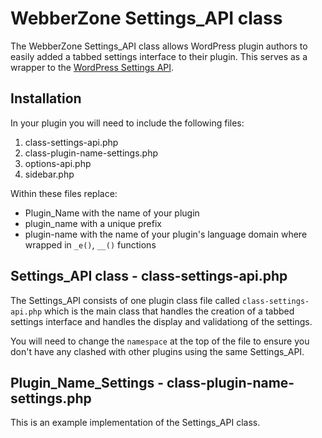 # WebberZone Settings_API class

The WebberZone Settings_API class allows WordPress plugin authors to easily added a tabbed settings interface to their plugin. This serves as a wrapper to the [WordPress Settings API](http://codex.wordpress.org/Settings_API).

## Installation

In your plugin you will need to include the following files:

1. class-settings-api.php
2. class-plugin-name-settings.php
3. options-api.php
4. sidebar.php

Within these files replace:

* Plugin_Name with the name of your plugin
* plugin_name with a unique prefix
* plugin-name with the name of your plugin's language domain where wrapped in `_e()`, `__()` functions

## Settings_API class - class-settings-api.php

The Settings_API consists of one plugin class file called `class-settings-api.php` which is the main class that handles the creation of a tabbed settings interface and handles the display and validationg of the settings.

You will need to change the `namespace` at the top of the file to ensure you don't have any clashed with other plugins using the same Settings_API.

## Plugin_Name_Settings - class-plugin-name-settings.php

This is an example implementation of the Settings_API class.
